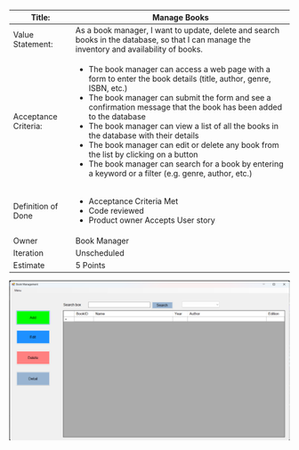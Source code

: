 | Title: | Manage Books |
| ------ | ------ |
| Value Statement: | As a book manager, I want to update, delete and search books in the database, so that I can manage the inventory and availability of books. |
| Acceptance Criteria: | <ul> <li>The book manager can access a web page with a form to enter the book details (title, author, genre, ISBN, etc.)</li> <li>The book manager can submit the form and see a confirmation message that the book has been added to the database</li> <li>The book manager can view a list of all the books in the database with their details</li> <li>The book manager can edit or delete any book from the list by clicking on a button</li> <li>The book manager can search for a book by entering a keyword or a filter (e.g. genre, author, etc.)</li> </ul> |
| Definition of Done | <ul> <li>Acceptance Criteria Met</li> <li>Code reviewed</li> <li>Product owner Accepts User story</li> </ul> |
| Owner | Book Manager |
| Iteration | Unscheduled |
| Estimate | 5 Points |

![Alt text](https://github.com/Namne2k3/baitap_4_resolve_conflict/blob/main/mainUS.png)
